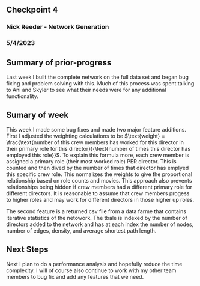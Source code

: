 ## Checkpoint 4
### Nick Reeder - Network Generation
### 5/4/2023


## Summary of prior-progress
Last week I built the complete network on the full data set and began bug fixing and problem solving with this. Much of this process was spent talking to Ani and Skyler to see what their needs were for any additional functionality.

## Sumary of week
This week I made some bug fixes and made two major feature additions. First I adjusted the weighting calculations to be $\text{weight} = \frac{\text{number of this crew members has worked for this director in their primary role for this director}}{\text{number of times this director has employed this role}}$. To explain this formula more, each crew member is assigned a primary role (their most worked role) PER director. This is counted and then dived by the number of times that director has emplyed this specific crew role. This normalizes the weights to give the proportional relationship based on role counts and movies. This approach also prevents relationships being hidden if crew members had a different primary role for different directors. It is reasonable to assume that crew members progess to higher roles and may work for different directors in those higher up roles. 

The second feature is a returned csv file from a data farme that contains iterative statistics of the netowork. The tbale is indexed by the number of directors added to the network and has at each index the number of nodes, number of edges, density, and average shortest path length.

## Next Steps 
Next I plan to do a performance analysis and hopefully reduce the time complexity. I will of course also continue to work with my other team members to bug fix and add any features that we need. 
